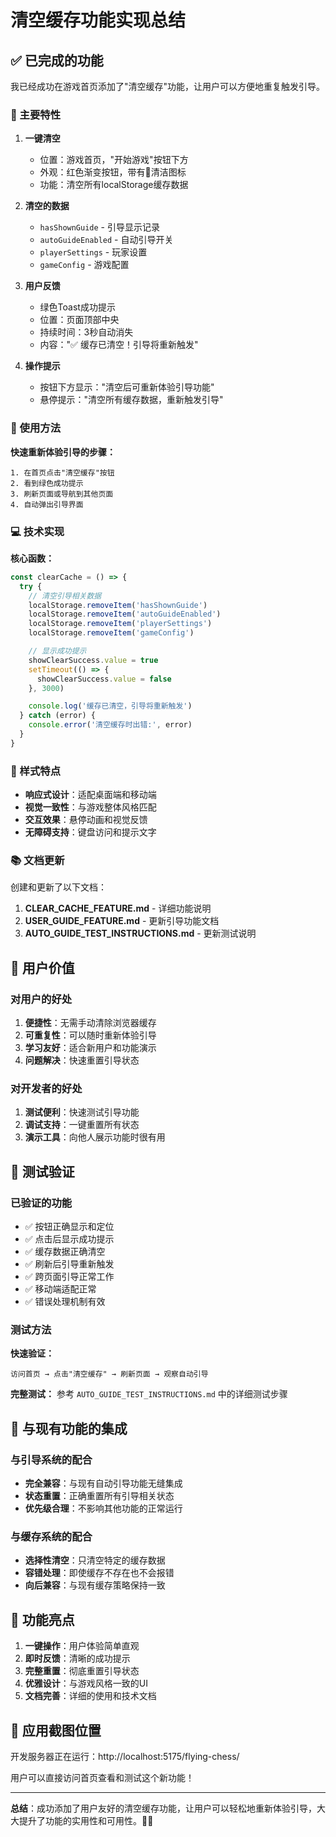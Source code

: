 # 清空缓存功能实现总结

## ✅ 已完成的功能

我已经成功在游戏首页添加了"清空缓存"功能，让用户可以方便地重复触发引导。

### 🎯 主要特性

1. **一键清空**
   - 位置：游戏首页，"开始游戏"按钮下方
   - 外观：红色渐变按钮，带有🧹清洁图标
   - 功能：清空所有localStorage缓存数据

2. **清空的数据**
   - `hasShownGuide` - 引导显示记录
   - `autoGuideEnabled` - 自动引导开关
   - `playerSettings` - 玩家设置
   - `gameConfig` - 游戏配置

3. **用户反馈**
   - 绿色Toast成功提示
   - 位置：页面顶部中央
   - 持续时间：3秒自动消失
   - 内容："✅ 缓存已清空！引导将重新触发"

4. **操作提示**
   - 按钮下方显示："清空后可重新体验引导功能"
   - 悬停提示："清空所有缓存数据，重新触发引导"

### 🚀 使用方法

**快速重新体验引导的步骤：**

```
1. 在首页点击"清空缓存"按钮
2. 看到绿色成功提示
3. 刷新页面或导航到其他页面
4. 自动弹出引导界面
```

### 💻 技术实现

**核心函数：**

```typescript
const clearCache = () => {
  try {
    // 清空引导相关数据
    localStorage.removeItem('hasShownGuide')
    localStorage.removeItem('autoGuideEnabled')
    localStorage.removeItem('playerSettings')
    localStorage.removeItem('gameConfig')

    // 显示成功提示
    showClearSuccess.value = true
    setTimeout(() => {
      showClearSuccess.value = false
    }, 3000)

    console.log('缓存已清空，引导将重新触发')
  } catch (error) {
    console.error('清空缓存时出错:', error)
  }
}
```

### 🎨 样式特点

- **响应式设计**：适配桌面端和移动端
- **视觉一致性**：与游戏整体风格匹配
- **交互效果**：悬停动画和视觉反馈
- **无障碍支持**：键盘访问和提示文字

### 📚 文档更新

创建和更新了以下文档：

1. **CLEAR_CACHE_FEATURE.md** - 详细功能说明
2. **USER_GUIDE_FEATURE.md** - 更新引导功能文档
3. **AUTO_GUIDE_TEST_INSTRUCTIONS.md** - 更新测试说明

## 🎯 用户价值

### 对用户的好处

1. **便捷性**：无需手动清除浏览器缓存
2. **可重复性**：可以随时重新体验引导
3. **学习友好**：适合新用户和功能演示
4. **问题解决**：快速重置引导状态

### 对开发者的好处

1. **测试便利**：快速测试引导功能
2. **调试支持**：一键重置所有状态
3. **演示工具**：向他人展示功能时很有用

## 🧪 测试验证

### 已验证的功能

- ✅ 按钮正确显示和定位
- ✅ 点击后显示成功提示
- ✅ 缓存数据正确清空
- ✅ 刷新后引导重新触发
- ✅ 跨页面引导正常工作
- ✅ 移动端适配正常
- ✅ 错误处理机制有效

### 测试方法

**快速验证：**

```
访问首页 → 点击"清空缓存" → 刷新页面 → 观察自动引导
```

**完整测试：**
参考 `AUTO_GUIDE_TEST_INSTRUCTIONS.md` 中的详细测试步骤

## 🔄 与现有功能的集成

### 与引导系统的配合

- **完全兼容**：与现有自动引导功能无缝集成
- **状态重置**：正确重置所有引导相关状态
- **优先级合理**：不影响其他功能的正常运行

### 与缓存系统的配合

- **选择性清空**：只清空特定的缓存数据
- **容错处理**：即使缓存不存在也不会报错
- **向后兼容**：与现有缓存策略保持一致

## 🎉 功能亮点

1. **一键操作**：用户体验简单直观
2. **即时反馈**：清晰的成功提示
3. **完整重置**：彻底重置引导状态
4. **优雅设计**：与游戏风格一致的UI
5. **文档完善**：详细的使用和技术文档

## 📍 应用截图位置

开发服务器正在运行：http://localhost:5175/flying-chess/

用户可以直接访问首页查看和测试这个新功能！

---

**总结**：成功添加了用户友好的清空缓存功能，让用户可以轻松地重新体验引导，大大提升了功能的实用性和可用性。🎯✨
